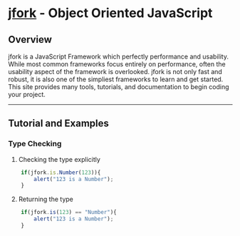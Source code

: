 [jfork](http://jfork.com/) - Object Oriented JavaScript
==================================================

Overview
--------------------------------------

jfork is a JavaScript Framework which perfectly performance and usability. While most common frameworks focus entirely on performance, often the usability aspect of the framework is overlooked. jfork is not only fast and robust, it is also one of the simpliest frameworks to learn and get started. This site provides many tools, tutorials, and documentation to begin coding your project.

---

## Tutorial and Examples ##


### Type Checking ###


1. Checking the type explicitly  
```js
	if(jfork.is.Number(123)){  
		alert("123 is a Number");  
	}
```
2. Returning the type  
```js
	if(jfork.is(123) == "Number"){
		alert("123 is a Number");
	}
```
	
	


